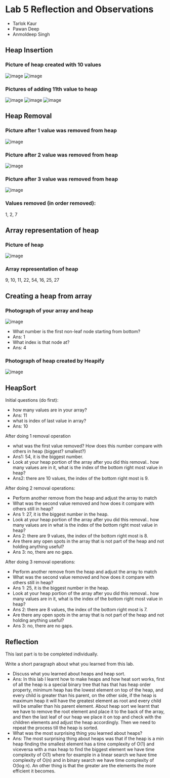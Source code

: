 # Lab 5 Reflection and Observations

* Tarlok Kaur
* Pawan Deep
* Anmoldeep Singh

## Heap Insertion

### Picture of heap created with 10 values

![image](https://user-images.githubusercontent.com/103706363/201725164-5978d519-07d9-436d-a4de-c2ca8204c071.png)
![image](https://user-images.githubusercontent.com/103706363/201726372-4aab4bc6-5a3e-49d3-af2f-66ace966aa98.png)

### Pictures of adding 11th value to heap
![image](https://user-images.githubusercontent.com/103706363/201726780-dea7d4b3-7836-4bdd-b5ef-101a055eaa39.png)
![image](https://user-images.githubusercontent.com/103706363/201726841-38a59282-e850-4e16-8aef-a10a722996ee.png)
![image](https://user-images.githubusercontent.com/103706363/201726882-85a9d67a-76d9-428e-b678-0c9a0c55b271.png)


## Heap Removal

### Picture after 1 value was removed from heap
![image](https://user-images.githubusercontent.com/103706363/201729804-8d70719c-ab77-42ca-a5ef-14a06a836d33.png)

### Picture after 2 value was removed from heap
![image](https://user-images.githubusercontent.com/103706363/201729886-03286bda-8a98-453a-9ff6-34e4e444824f.png)

### Picture after 3 value was removed from heap
![image](https://user-images.githubusercontent.com/103706363/201729965-49f11caf-b381-4774-bf8e-1262a33f0636.png)

### Values removed (in order removed):
1, 2, 7

## Array representation of heap

### Picture of heap
![image](https://user-images.githubusercontent.com/103706363/201729965-49f11caf-b381-4774-bf8e-1262a33f0636.png)

### Array representation of heap
9, 10, 11, 22, 54, 16, 25, 27

## Creating a heap from array

### Photograph of your array and heap
![image](https://user-images.githubusercontent.com/103706363/201735005-5aa615c8-4880-43f4-82f4-d8bd467a63f5.png)


* What number is the first non-leaf node starting from bottom?
* Ans: 1
* What index is that node at?
* Ans: 4


### Photograph of heap created by Heapify
![image](https://user-images.githubusercontent.com/103706363/201735995-e78cd02d-1082-48d7-923f-76a3caab9b2a.png)

## HeapSort

Initial questions (do first):
* how many values are in your array? 
* Ans: 11
* what is index of last value in array? 
* Ans: 10

After doing 1 removal operation

* what was the first value removed? How does this number compare with others in heap (biggest? smallest?)
* Ans1: 54, it is the biggest number.
* Look at your heap portion of the array after you did this removal.. how many values are in it, what is the index of the bottom right most value in heap?
* Ans2: there are 10 values, the index of the bottom right most is 9.

After doing 2 removal operations:

* Perform another remove from the heap and adjust the array to match
* What was the second value removed and how does it compare with others still in heap?
* Ans 1: 27, it is the biggest number in the heap.
* Look at your heap portion of the array after you did this removal.. how many values are in what is the index of the bottom right most value in heap?
* Ans 2: there are 9 values, the index of the bottom right most is 8.
* Are there any open spots in the array that is not part of the heap and not holding anything useful?
* Ans 3: no, there are no gaps.


After doing 3 removal operations:

* Perform another remove from the heap and adjust the array to match
* What was the second value removed and how does it compare with others still in heap?
* Ans 1: 25, it is the biggest number in the heap.
* Look at your heap portion of the array after you did this removal.. how many values are in it, what is the index of the bottom right most value in heap?
* Ans 2: there are 8 values, the index of the bottom right most is 7.
* Are there any open spots in the array that is not part of the heap and not holding anything useful?
* Ans 3: no, there are no gaps.

## Reflection

This last part is to be completed individually.

Write a short paragraph about what you learned from this lab.
* Discuss what you learned about heaps and heap sort.
* Ans: In this lab I learnt how to make heaps and how heat sort works, first of all the heap is a special binary tree that has that has heap order property, minimum heap has the lowest element on top of the heap, and every child is greater than his parent, on the other side, if the heap is maximum heap it will have the greatest element as root and every child will be smaller than his parent element. About heap sort we learnt that we have to remove the root element and place it to the back of the array, and then the last leaf of our heap we place it on top and check with the children elements and adjust the heap accordingly. Then we need to repeat the process till the heap is sorted.
* What was the most surprising thing you learned about heaps?
* Ans: The most surprising thing about heaps was that if the heap is a min heap finding the smallest element has a time complexity of O(1) and viceversa with a max heap to find the biggest element we have time complexity of O(1) where for example in a linear search we have time complexity of O(n) and in binary search we have time complexity of O(log n). An other thing is that the greater are the elements the more efficient it becomes.


